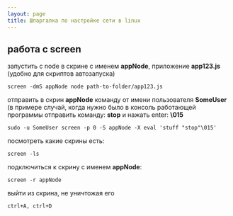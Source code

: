 ```yaml
---
layout: page
title: Шпаргалка по настройке сети в linux
---
```


## работа с screen

запустить с node в скрине c именем **appNode**, приложение **app123.js**  (удобно для скриптов автозапуска)

```no-line-numbers
screen -dmS appNode node path-to-folder/app123.js
```

отправить в скрин **appNode** команду от имени пользователя **SomeUser** (в примере случай, когда нужно было в консоль работающей программы отправить команду: **stop** и нажать enter: **\015**

```no-line-numbers
sudo -u SomeUser screen -p 0 -S appNode -X eval 'stuff "stop"\015'
```

посмотреть какие скрины есть:

```no-line-numbers
screen -ls
```

подключиться к скрину c именем **appNode**:

```no-line-numbers
screen -r appNode
```

выйти из скрина, не уничтожая его

```no-line-numbers
ctrl+A, ctrl+D
```

